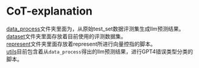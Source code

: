 # CoT-explanation

[data_process](./Xiao/data_process)文件夹里面为，从原始test_set数据评测集生成llm预测结果。    
[dataset](./Xiao/dataset)文件夹里面存放着目前使用的评测数据集。  
[represent](./Xiao/represent)文件夹里面存放着represent所进行向量控指的脚本。  
[utils](./Xiao/utils)目前包含着从`data_process`得出的llm预测结果，进行GPT4错误类型分类的脚本。  

